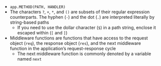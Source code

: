- `app.METHOD(PATH, HANDLER)`
- The characters `?`, `+`, `*`, and `()` are subsets of their regular expression counterparts. The hyphen (`-`) and the dot (`.`) are interpreted literally by string-based paths
    - If you need to use the dollar character (`$`) in a path string, enclose it escaped within (`[` and `]`)
- Middleware functions are functions that have access to the request object (`req`), the response object (`res`), and the next middleware function in the application’s request-response cycle
    - The next middleware function is commonly denoted by a variable named `next`